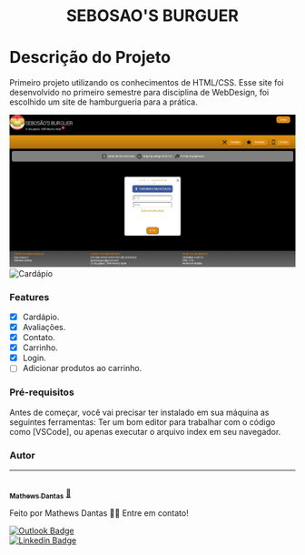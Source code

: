 <h1 align="center">SEBOSAO'S BURGUER</h1>

# Descrição do Projeto

<p>Primeiro projeto utilizando os conhecimentos de HTML/CSS. Esse site foi desenvolvido no primeiro semestre para disciplina de WebDesign, foi escolhido um site de hamburgueria para a prática.</p>

<img alt="Login" src="./assets/Login.png" />
<img alt="Cardápio" src="./assets/Cardápio.png" />


### Features

- [x] Cardápio.
- [x] Avaliações. 
- [x] Contato.
- [x] Carrinho.
- [x] Login.
- [ ] Adicionar produtos ao carrinho.

### Pré-requisitos

Antes de começar, você vai precisar ter instalado em sua máquina as seguintes ferramentas:
Ter um bom editor para trabalhar com o código como [VSCode], ou apenas executar o arquivo index em seu navegador. 

### Autor
---

<a href="https://media-exp1.licdn.com/dms/image/C4D03AQESwDNM3nKE7Q/profile-displayphoto-shrink_800_800/0/1643322714520?e=1655942400&v=beta&t=diJ_Jutzlw6KS9jKOpsRHpUCVw1oVUb4z8VC0R_lJp8">
 <img style="border-radius: 50%;" src="https://media-exp1.licdn.com/dms/image/C4D03AQESwDNM3nKE7Q/profile-displayphoto-shrink_800_800/0/1643322714520?e=1655942400&v=beta&t=diJ_Jutzlw6KS9jKOpsRHpUCVw1oVUb4z8VC0R_lJp8" width="100px;" alt=""/>
 <br />
 <sub><b>Mathews Dantas</b></sub></a> <a href="https://blog.rocketseat.com.br/author/thiago//" title="Rocketseat">🚀</a>


Feito por Mathews Dantas 👋🏽 Entre em contato!

[![Outlook Badge](https://img.shields.io/badge/MathewsOutlook-0078D4?style=for-the-badge&logo=microsoft-outlook&logoColor=white&link=mailto:mathews2017@outlook.com.br)](mailto:mathews2017@outlook.com.br) 
<br/>
[![Linkedin Badge](https://img.shields.io/badge/-Mathews-blue?style=flat-square&logo=Linkedin&logoColor=white&link=https://www.linkedin.com/in/mathews-santos-770271216/)](https://www.linkedin.com/in/mathews-santos-770271216/) 

 
